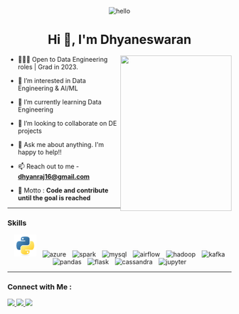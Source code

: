 <p align="center"> <img src="https://raw.githubusercontent.com/Vrindagupta6828/Vrindagupta6828/master/assest/hello.gif" alt="hello" /> </p>
<h1 align="center">Hi 👋, I'm Dhyaneswaran</h1>

<img align="right" width="250" height="350" src="https://user-images.githubusercontent.com/76843281/105200067-705e8800-5b65-11eb-9cfc-bbb74fdb8987.png"/>

- 🧑🏻‍💻 Open to Data Engineering roles | Grad in 2023.

- 👀 I’m interested in Data Engineering & AI/ML
- 🌱 I’m currently learning Data Engineering
- 👯 I’m looking to collaborate on DE projects
- 💬 Ask me about anything. I'm happy to help!!
- 📫 Reach out to me - **dhyanraj16@gmail.com**
- 🎯 Motto : **Code and contribute until the goal is reached**

---

### Skills

<p align="center">
<img src="https://raw.githubusercontent.com/devicons/devicon/master/icons/python/python-original.svg" alt="python" width="50" hspace="5" height="50"/>
<img src="https://cdn.jsdelivr.net/gh/devicons/devicon/icons/azure/azure-original.svg" alt="azure" width="50" hspace="5" height="50" />
<img src="https://cdn.jsdelivr.net/gh/devicons/devicon/icons/apachespark/apachespark-original-wordmark.svg" alt="spark" width="50" hspace="5" height="50" />
<img src="https://cdn.jsdelivr.net/gh/devicons/devicon/icons/mysql/mysql-original-wordmark.svg" alt="mysql" width="50" hspace="5" height="50" />
<img src="https://cdn.jsdelivr.net/gh/devicons/devicon/icons/apacheairflow/apacheairflow-original.svg" alt="airflow" width="50" hspace="5" height="50" />
<img src="https://cdn.jsdelivr.net/gh/devicons/devicon/icons/hadoop/hadoop-original-wordmark.svg" alt="hadoop" width="50" hspace="5" height="50"/>
<img src="https://cdn.jsdelivr.net/gh/devicons/devicon/icons/apachekafka/apachekafka-original-wordmark.svg" alt="kafka" width="50" hspace="5" height="50"/>
<img src="https://cdn.jsdelivr.net/gh/devicons/devicon/icons/pandas/pandas-original-wordmark.svg" alt="pandas" width="50" hspace="5" height="50" />
<img src="https://cdn.jsdelivr.net/gh/devicons/devicon/icons/flask/flask-original.svg" alt="flask" width="50" hspace="5" height="50" />
<img src="https://cdn.jsdelivr.net/gh/devicons/devicon/icons/cassandra/cassandra-original-wordmark.svg" alt="cassandra" width="50" hspace="5" height="50"/>
<img src="https://cdn.jsdelivr.net/gh/devicons/devicon/icons/jupyter/jupyter-original-wordmark.svg" alt="jupyter" width="50" hspace="5" height="50" />
</p>



---

<h3> Connect with Me :</h3>

   <a href="https://www.linkedin.com/in/a-p-dhyaneswaran-873319197/">
        <img height="30" src="https://img.shields.io/badge/linkedin-blue.svg?&style=for-the-badge&logo=linkedin&logoColor=white"/>
      </a>

   <a href="https://github.com/DenC16">
        <img height="30" src="https://img.shields.io/badge/Github-%23000000.svg?&style=for-the-badge&logo=github&logoColor=white"/>
      </a>
   <a href="mailto:dhyanraj16@gmail.com">
        <img height="30" src="https://img.shields.io/badge/gmail-c14438?&style=for-the-badge&logo=gmail&logoColor=white">
      </a>
</p>
